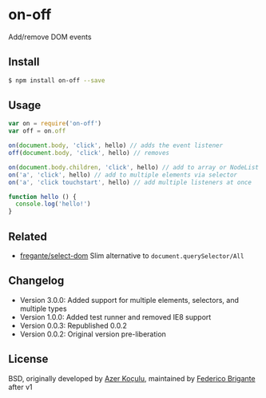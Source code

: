 # on-off

Add/remove DOM events

## Install

```bash
$ npm install on-off --save
```

## Usage

```js
var on = require('on-off')
var off = on.off

on(document.body, 'click', hello) // adds the event listener
off(document.body, 'click', hello) // removes

on(document.body.children, 'click', hello) // add to array or NodeList of elements elements
on('a', 'click', hello) // add to multiple elements via selector
on('a', 'click touchstart', hello) // add multiple listeners at once

function hello () {
  console.log('hello!')
}
```

## Related

* [fregante/select-dom](https://github.com/fregante/select-dom) Slim alternative to `document.querySelector/All`

## Changelog

* Version 3.0.0: Added support for multiple elements, selectors, and multiple types
* Version 1.0.0: Added test runner and removed IE8 support
* Version 0.0.3: Republished 0.0.2
* Version 0.0.2: Original version pre-liberation

## License

BSD, originally developed by [Azer Koçulu](http://azer.bike/), maintained by [Federico Brigante](https://bfred.it) after v1
